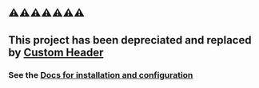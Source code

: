 
## :warning::warning::warning::warning::warning::warning::warning:
## This project has been depreciated and replaced by [Custom Header](https://github.com/maykar/custom-header)


### See the [Docs for installation and configuration](https://maykar.github.io/compact-custom-header)<br>

